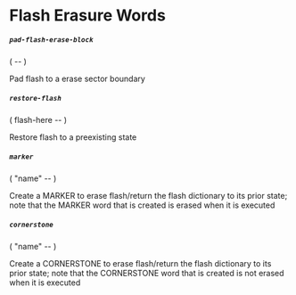 # Flash Erasure Words

##### `pad-flash-erase-block`
( -- )

Pad flash to a erase sector boundary

##### `restore-flash`
( flash-here -- )

Restore flash to a preexisting state

##### `marker`
( "name" -- )

Create a MARKER to erase flash/return the flash dictionary to its prior state;
note that the MARKER word that is created is erased when it is executed

##### `cornerstone`
( "name" -- )

Create a CORNERSTONE to erase flash/return the flash dictionary to its prior
state; note that the CORNERSTONE word that is created is not erased when it is
executed
